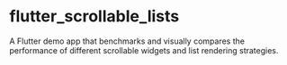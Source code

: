 # flutter_scrollable_lists
A Flutter demo app that benchmarks and visually compares the performance of different scrollable widgets and list rendering strategies.
